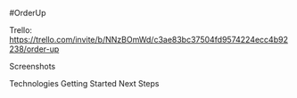 #OrderUp

Trello: https://trello.com/invite/b/NNzBOmWd/c3ae83bc37504fd9574224ecc4b92238/order-up

Screenshots


Technologies
Getting Started
Next Steps


